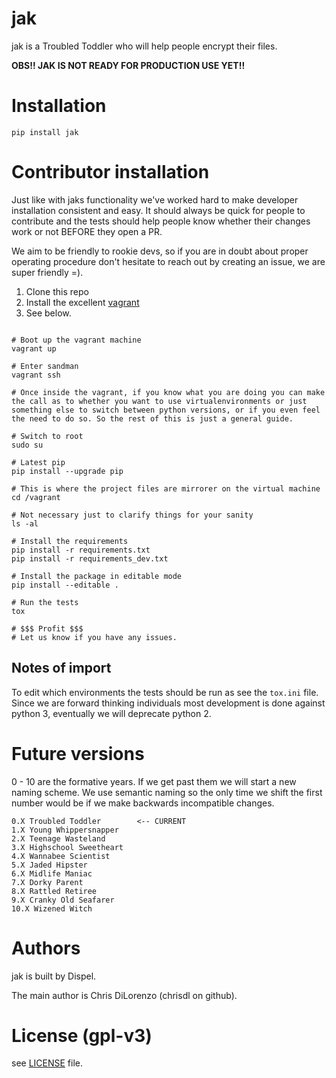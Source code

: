 # jak

jak is a Troubled Toddler who will help people encrypt their files.

**OBS!! JAK IS NOT READY FOR PRODUCTION USE YET!!**


# Installation

`pip install jak`

# Contributor installation

Just like with jaks functionality we've worked hard to make developer installation consistent and easy.
It should always be quick for people to contribute and the tests should help people know whether their
changes work or not BEFORE they open a PR.

We aim to be friendly to rookie devs, so if you are in doubt about proper operating procedure don't hesitate to reach out by creating an issue, we are super friendly =).

1. Clone this repo
2. Install the excellent [vagrant](https://www.vagrantup.com/)
3. See below.

```

# Boot up the vagrant machine
vagrant up

# Enter sandman
vagrant ssh

# Once inside the vagrant, if you know what you are doing you can make the call as to whether you want to use virtualenvironments or just something else to switch between python versions, or if you even feel the need to do so. So the rest of this is just a general guide.

# Switch to root
sudo su

# Latest pip
pip install --upgrade pip

# This is where the project files are mirrorer on the virtual machine
cd /vagrant

# Not necessary just to clarify things for your sanity
ls -al

# Install the requirements
pip install -r requirements.txt
pip install -r requirements_dev.txt

# Install the package in editable mode
pip install --editable .

# Run the tests
tox

# $$$ Profit $$$
# Let us know if you have any issues.
```

## Notes of import

To edit which environments the tests should be run as see the `tox.ini` file.
Since we are forward thinking individuals most development is done against python 3, eventually we will deprecate python 2.


# Future versions

0 - 10 are the formative years. If we get past them we will start
a new naming scheme. We use semantic naming so the only time we shift
the first number would be if we make backwards incompatible changes.
```
0.X Troubled Toddler        <-- CURRENT
1.X Young Whippersnapper
2.X Teenage Wasteland
3.X Highschool Sweetheart
4.X Wannabee Scientist
5.X Jaded Hipster
6.X Midlife Maniac
7.X Dorky Parent
8.X Rattled Retiree
9.X Cranky Old Seafarer
10.X Wizened Witch
```

# Authors

jak is built by Dispel.

The main author is Chris DiLorenzo (chrisdl on github).

# License (gpl-v3)

see [LICENSE](https://github.com/dispel/jak/blob/master/LICENSE) file.

